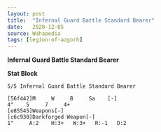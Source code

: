 ```yaml
---
layout: post
title:  "Infernal Guard Battle Standard Bearer"
date:   2020-12-05
source: Wahapedia
tags: [legion-of-azgorh]
---
```


**Infernal Guard Battle Standard Bearer**

**Stat Block**
```
5/5 Infernal Guard Battle Standard Bearer
```

```
[56f442]M     W     B     Sa    [-]
4"    5     7     4+    
[e85545]Weapons[-]
[c6c930]Darkforged Weapon[-]
1"     A:2    H:3+   W:3+   R:-1   D:2   
```


